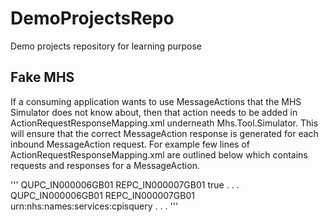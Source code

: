 # DemoProjectsRepo
Demo projects repository for learning purpose
## Fake MHS

If a consuming application wants to use MessageActions that the MHS Simulator does not know about, then that action needs to be added in ActionRequestResponseMapping.xml underneath Mhs.Tool.Simulator. This will ensure that the correct MessageAction response is generated for each inbound MessageAction request. For example few lines of ActionRequestResponseMapping.xml are outlined below which contains requests and responses for a MessageAction.

'''<messageActions>
  <requestResults>
    <messageAction>
      <request>QUPC_IN000006GB01</request>
      <response>REPC_IN000007GB01</response>
      <isAsync>true</isAsync>
    </messageAction>
	        .
	        .
	        .
  <requestResults>
  <requestMappings>
    <requestMapping>
      <originatingAction>QUPC_IN000006GB01</originatingAction>
      <asyncReplyAction>REPC_IN000007GB01</asyncReplyAction>
      <service>urn:nhs:names:services:cpisquery</service>
    </requestMapping>
	        .
	        .
	        .
  <requestMappings>
</messageActions>'''
